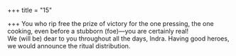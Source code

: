 +++
title = "15"

+++
You who rip free the prize of victory for the one pressing, the one  cooking, even before a stubborn (foe)—you are certainly real!  
We (will be) dear to you throughout all the days, Indra. Having good  heroes, we would announce the ritual distribution.  
